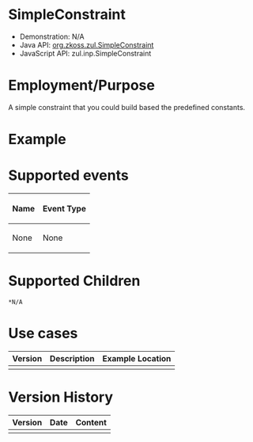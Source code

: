 

# SimpleConstraint

- Demonstration: N/A
- Java API: [org.zkoss.zul.SimpleConstraint](https://www.zkoss.org/javadoc/latest/zk/org/zkoss/zul/SimpleConstraint.html)
- JavaScript API:
  <javadoc directory="jsdoc">zul.inp.SimpleConstraint</javadoc>

# Employment/Purpose

A simple constraint that you could build based the predefined constants.

# Example

# Supported events

<table>
<thead>
<tr class="header">
<th><center>
<p>Name</p>
</center></th>
<th><center>
<p>Event Type</p>
</center></th>
</tr>
</thead>
<tbody>
<tr class="odd">
<td><p>None</p></td>
<td><p>None</p></td>
</tr>
</tbody>
</table>

# Supported Children

`*N/A`

# Use cases

| Version | Description | Example Location |
|---------|-------------|------------------|
|         |             |                  |

# Version History

| Version | Date | Content |
|---------|------|---------|
|         |      |         |


